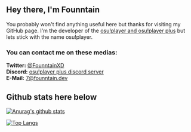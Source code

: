 <!--
**Founntain/founntain** is a ✨ _special_ ✨ repository because its `README.md` (this file) appears on your GitHub profile.
-->

## Hey there, I'm Founntain

You probably won't find anything useful here but thanks for visiting my GitHub page. I'm the developer of the [osu!player and osu!player plus](https://github.com/Founntain/founntain/blob/master/osuplayer.md) but lets stick with the name osu!player. 

### You can contact me on these medias:

**Twitter:** [@FounntainXD](https://twitter.com/FounntainXD)  
**Discord:** [osu!player plus discord server](https://discord.gg/RJQSc5B)  
**E-Mail:** [7@founntain.dev](mailto:7@founntain.dev)

## Github stats here below
[![Anurag's github stats](https://github-readme-stats.vercel.app/api?username=founntain&show_icons=true&title_color=FF2272&icon_color=FF2272)](https://github.com/anuraghazra/github-readme-stats)

[![Top Langs](https://github-readme-stats.vercel.app/api/top-langs/?username=founntain&layout=compact&show_icons=true&title_color=FF2272&icon_color=FF2272)](https://github.com/anuraghazra/github-readme-stats)

